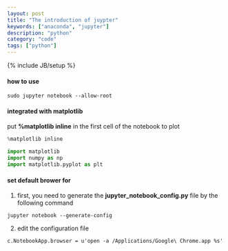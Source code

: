 ```yaml
---
layout: post
title: "The introduction of juypter"
keywords: ["anaconda", "jupyter"]
description: "python"
category: "code"
tags: ["python"]
---
```

{% include JB/setup %}

#### how to use

```shell
sudo jupyter notebook --allow-root
```

#### integrated with matplotlib
put **%matplotlib inline** in the first cell of the notebook to plot
```python
%matplotlib inline

import matplotlib
import numpy as np
import matplotlib.pyplot as plt
```


#### set default brower for 

1. first, you need to generate the **jupyter\_notebook\_config.py** file by the following command

```shell
jupyter notebook --generate-config
```

2. edit the configuration file

```shell
c.NotebookApp.browser = u'open -a /Applications/Google\ Chrome.app %s'
```
